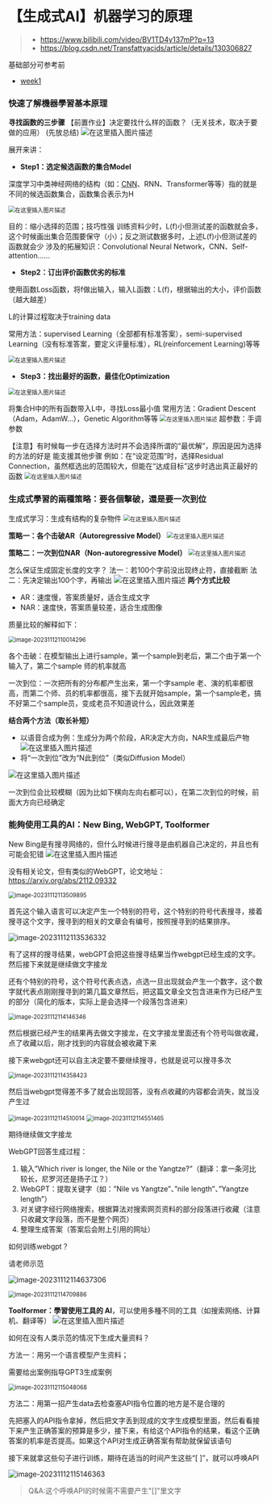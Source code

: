 # 【生成式AI】机器学习的原理

> - https://www.bilibili.com/video/BV1TD4y137mP?p=13
> - https://blog.csdn.net/Transfattyacids/article/details/130306827

基础部分可参考前

- [week1](../../week1/李宏毅视频笔记)

### 快速了解機器學習基本原理

**寻找函数的三步骤**
【前置作业】决定要找什么样的函数？（无关技术，取决于要做的应用）
(先放总结)
![在这里插入图片描述](【生成式AI】机器学习的原理.assets/a61e0bd1c63847438a3d3d8849f54290.png)

展开来讲：

- **Step1：选定候选函数的集合Model**

深度学习中类神经网络的结构（如：[CNN](https://so.csdn.net/so/search?q=CNN&spm=1001.2101.3001.7020)、RNN、Transformer等等）指的就是不同的候选函数集合，函数集合表示为H

<img src="【生成式AI】机器学习的原理.assets/69957d752279467bafa6f2b28754bcb6.png" alt="在这里插入图片描述" style="zoom:80%;" />

目的：缩小选择的范围；技巧性强
训练资料少时，L(f)小但测试差的函数就会多，这个时候画出集合范围要保守（小）；反之测试数据多时，上述L(f)小但测试差的函数就会少
涉及的拓展知识：Convolutional Neural Network，CNN、Self-attention……

- **Step2：订出评价函数优劣的标准**

使用函数Loss函数，将f做出输入，输入L函数：L(f)，根据输出的大小，评价函数（越大越差）

L的计算过程取决于training data

常用方法：supervised Learning（全部都有标准答案），semi-supervised Learning（没有标准答案，要定义评量标准），RL(reinforcement Learning)等等

<img src="【生成式AI】机器学习的原理.assets/ba5cddeaa8cd4537ba31e7617652843c.png" alt="在这里插入图片描述" style="zoom:80%;" />

- **Step3：找出最好的函数，最佳化Optimization**

<img src="【生成式AI】机器学习的原理.assets/d94770a8dc2343abb6082792abce340d.png" alt="在这里插入图片描述" style="zoom:80%;" />

将集合H中的所有函数带入L中，寻找Loss最小值
常用方法：Gradient Descent（Adam，AdamW…），Genetic Algorithm等等
<img src="【生成式AI】机器学习的原理.assets/0502fb6e52bb4beabd5a00905d900094.png" alt="在这里插入图片描述" style="zoom:80%;" />
超参数：手调参数

【注意】有时候每一步在选择方法时并不会选择所谓的“最优解”，原因是因为选择的方法的好是 能支援其他步骤
例如：在“设定范围“时，选择Residual Connection，虽然框选出的范围较大，但能在“达成目标”这步时选出真正最好的函数
<img src="【生成式AI】机器学习的原理.assets/d4881f16d1c64bd69fa30445af11320a.png" alt="在这里插入图片描述" style="zoom:80%;" />

### 生成式學習的兩種策略：要各個擊破，還是要一次到位

生成式学习：生成有结构的复杂物件
<img src="【生成式AI】机器学习的原理.assets/8630f940d9b64c76a7d520c7fcdf2df5.png" alt="在这里插入图片描述" style="zoom:80%;" />

**策略一：各个击破AR（Autoregressive Model）**
<img src="【生成式AI】机器学习的原理.assets/4809feb911ac41a9a3a45e8b15e25c56.png" alt="在这里插入图片描述" style="zoom:80%;" />

**策略二：一次到位NAR（Non-autoregressive Model）**
<img src="【生成式AI】机器学习的原理.assets/f561a9af1c4c4e9ab1e1b5fb496ec195.png" alt="在这里插入图片描述" style="zoom:80%;" />

怎么保证生成固定长度的文字？
法一：若100个字前没出现终止符，直接截断
法二：先决定输出100个字，再输出
![在这里插入图片描述](【生成式AI】机器学习的原理.assets/4f1d53393c954b32a3b18963b00f9611.png)
**两个方式比较**

- AR：速度慢，答案质量好，适合生成文字
- NAR：速度快，答案质量较差，适合生成图像

质量比较的解释如下：

<img src="【生成式AI】机器学习的原理.assets/image-20231112110014296.png" alt="image-20231112110014296" style="zoom:80%;" />

各个击破：在模型输出上进行sample，第一个sample到老后，第二个由于第一个输入了，第二个sample 师的机率就高

一次到位：一次把所有的分布都产生出来，第一个字sample 老、演的机率都很高，而第二个师、员的机率都很高，接下去就开始sample，第一个sample老，搞不好第二个sample员，变成老员不知道说什么，因此效果差

**结合两个方法（取长补短）**

- 以语音合成为例：生成分为两个阶段，AR决定大方向，NAR生成最后产物
  ![在这里插入图片描述](【生成式AI】机器学习的原理.assets/3fefc41bff8e4b7db5b85c55fffbdb43.png)
- 将“一次到位”改为“N此到位”（类似Diffusion Model）

![在这里插入图片描述](【生成式AI】机器学习的原理.assets/b735281d8a114e28999951a90c28dd06.png)

一次到位会比较模糊（因为比如下棋向左向右都可以），在第二次到位的时候，前面大方向已经确定

### 能夠使用工具的AI：New Bing, WebGPT, Toolformer

New Bing是有搜寻网络的，但什么时候进行搜寻是由机器自己决定的，并且也有可能会犯错
![在这里插入图片描述](【生成式AI】机器学习的原理.assets/7ab696dc0ee349ada43f2919a7b1ff4b.png)

没有相关论文，但有类似的WebGPT，论文地址： https://arxiv.org/abs/2112.09332

<img src="【生成式AI】机器学习的原理.assets/image-20231112113509895.png" alt="image-20231112113509895" style="zoom:80%;" />

首先这个输入语言可以决定产生一个特别的符号，这个特别的符号代表搜寻，接着搜寻这个文字，搜寻到的相关的文章会有编号，按照搜寻到的结果排序。

![image-20231112113536332](【生成式AI】机器学习的原理.assets/image-20231112113536332.png)

有了这样的搜寻结果，webGPT会把这些搜寻结果当作webgpt已经生成的文字。然后接下来就是继续做文字接龙

还有个特别的符号，这个符号代表点选，点选一旦出现就会产生一个数字，这个数字就代表点刚刚搜寻到的第几篇文章然后，把这篇文章全文包含进来作为已经产生的部分（简化的版本，实际上是会选择一个段落包含进来）

<img src="【生成式AI】机器学习的原理.assets/image-20231112114146346.png" alt="image-20231112114146346" style="zoom:80%;" />

然后根据已经产生的结果再去做文字接龙，在文字接龙里面还有个符号叫做收藏，点了收藏以后，刚才找到的内容就会被收藏下来

接下来webgpt还可以自主决定要不要继续搜寻，也就是说可以搜寻多次

<img src="【生成式AI】机器学习的原理.assets/image-20231112114358423.png" alt="image-20231112114358423" style="zoom:80%;" />

然后当webgpt觉得差不多了就会出现回答，没有点收藏的内容都会消失，就当没产生过

<img src="【生成式AI】机器学习的原理.assets/image-20231112114510014.png" alt="image-20231112114510014" style="zoom:80%;" />

<img src="【生成式AI】机器学习的原理.assets/image-20231112114551465.png" alt="image-20231112114551465" style="zoom:80%;" />

期待继续做文字接龙

WebGPT回答生成过程：

1. 输入”Which river is longer, the Nile or the Yangtze?”（翻译：拿一条河比较长，尼罗河还是扬子江？）
2. WebGPT：提取关键字（如：”Nile vs Yangtze”、”nile length”、”Yangtze length”）
3. 对关键字经行网络搜索，根据算法对搜索网页资料的部分段落进行收藏（注意只收藏文字段落，而不是整个网页）
4. 整理生成答案（答案后会附上引用的网址）

如何训练webgpt？

请老师示范

![image-20231112114637306](【生成式AI】机器学习的原理.assets/image-20231112114637306.png)

<img src="【生成式AI】机器学习的原理.assets/image-20231112114709886.png" alt="image-20231112114709886" style="zoom:80%;" />

**Toolformer：學習使用工具的 AI**，可以使用多種不同的工具（如搜索网络、计算机、翻译等）
![在这里插入图片描述](【生成式AI】机器学习的原理.assets/515a4318d2ae49ca9065f7302771f702.png)

如何在没有人类示范的情况下生成大量资料？

方法一：用另一个语言模型产生资料；

需要给出案例指导GPT3生成案例

<img src="【生成式AI】机器学习的原理.assets/image-20231112115048068.png" alt="image-20231112115048068" style="zoom:80%;" />

方法二：用第一招产生data去检查塞API指令位置的地方是不是合理的

先把塞入的API指令拿掉，然后把文字丢到现成的文字生成模型里面，然后看看接下来产生正确答案的预算是多少，接下来，有给这个API指令的结果，看这个正确答案的机率是否提高。如果这个API对生成正确答案有帮助就保留该语句

接下来就拿这些句子进行训练，期待在适当的时间产生这些“[ ]”，就可以呼唤API

![image-20231112115146363](【生成式AI】机器学习的原理.assets/image-20231112115146363.png)

> Q&A:这个呼唤API的时候需不需要产生"[]"里文字

